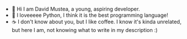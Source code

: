 - 💽 Hi I am David Mustea, a young, aspiring developer.
- 🐍 I loveeeee Python, I think it is the best programming language!
- ☕ I don't know about you, but I like coffee. I know it's kinda unrelated, but here I am, not knowing what to write in my description :)


<!---
davidmustea/davidmustea is a ✨ special ✨ repository because its `README.md` (this file) appears on your GitHub profile.
You can click the Preview link to take a look at your changes.
--->
